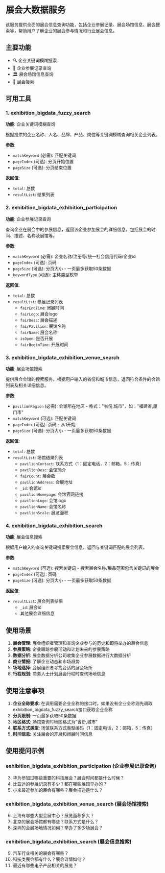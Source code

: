 # 展会大数据服务

该服务提供全面的展会信息查询功能，包括企业参展记录、展会场馆信息、展会搜索等，帮助用户了解企业的展会参与情况和行业展会信息。

## 主要功能

- 🔍 企业关键词模糊搜索
- 🏢 企业参展记录查询
- 🏛️ 展会场馆信息查询
- 📅 展会搜索

## 可用工具

### 1. exhibition_bigdata_fuzzy_search
**功能**: 企业关键词模糊查询

根据提供的企业名称、人名、品牌、产品、岗位等关键词模糊查询相关企业列表。

**参数**:
- `matchKeyword` (必需): 匹配关键词
- `pageIndex` (可选): 分页开始位置
- `pageSize` (可选): 分页结束位置

**返回值**:
- `total`: 总数
- `resultList`: 结果列表

### 2. exhibition_bigdata_exhibition_participation
**功能**: 企业参展记录查询

查询企业在展会中的参展信息，返回该企业参加展会的详细信息，包括展会的时间、描述、名称及展馆等。

**参数**:
- `matchKeyword` (必需): 企业名称/注册号/统一社会信用代码/企业id
- `pageIndex` (可选): 页码
- `pageSize` (可选): 分页大小 - 一页最多获取50条数据
- `keywordType` (可选): 主体类型枚举

**返回值**:
- `total`: 总数
- `resultList`: 参展记录列表
  - `fairEndTime`: 闭展时间
  - `fairLogo`: 展会logo
  - `fairDesc`: 展会描述
  - `fairPavilion`: 展馆名称
  - `fairName`: 展会名称
  - `isOpen`: 是否开展
  - `fairBeginTime`: 开展时间

### 3. exhibition_bigdata_exhibition_venue_search
**功能**: 展会场馆搜索

提供展会会馆的搜索服务，根据用户输入的省份和城市信息，返回符合条件的会馆列表及相关详细信息。

**参数**:
- `pavilionRegion` (必需): 会馆所在地区 - 格式："省份,城市"，如："福建省,厦门市"
- `matchKeyword` (可选): 匹配关键词
- `pageIndex` (可选): 页码 - 从1开始
- `pageSize` (可选): 分页大小 - 一页最多获取50条数据

**返回值**:
- `total`: 总数
- `resultList`: 场馆结果列表
  - `pavilionContact`: 联系方式（1：固定电话，2：邮箱，5：传真）
  - `pavilionDesc`: 会馆简介
  - `fairCount`: 展会数
  - `pavilionAddress`: 会展地址
  - `_id`: 会馆id
  - `pavilionHomepage`: 会馆官网链接
  - `pavilionLogo`: 会馆logo
  - `pavilionName`: 会馆名称
  - `pavilionScale`: 展览面积

### 4. exhibition_bigdata_exhibition_search
**功能**: 展会信息搜索

根据用户输入的查询关键词搜索展会信息，返回与关键词匹配的展会列表。

**参数**:
- `matchKeyword` (可选): 搜索关键词 - 搜索展会名称/展品范围包含关键词的展会
- `pageIndex` (可选): 页码
- `pageSize` (可选): 分页大小 - 一页最多获取50条数据

**返回值**:
- `resultList`: 展会列表结果
  - `_id`: 展会id
  - 其他展会详细信息

## 使用场景

1. **展会管理**: 展会组织者管理和查询企业参与的历史和即将举办的展会信息
2. **参展策略**: 企业跟踪参展活动和计划未来的参展策略
3. **数据分析**: 展会数据分析公司收集企业参展数据进行大数据分析
4. **商业情报**: 了解企业动态和市场趋势
5. **场地选择**: 会展组织者寻找合适的展会场所
6. **行程规划**: 商务人士计划展会行程时查询场地信息

## 使用注意事项

1. **企业全称要求**: 在调用需要企业全称的接口时，如果没有企业全称则先调取exhibition_bigdata_fuzzy_search接口获取企业全称
2. **分页限制**: 一页最多获取50条数据
3. **地区格式**: 场馆查询时地区格式为"省份,城市"
4. **联系方式类型**: 场馆联系方式类型编码（1：固定电话，2：邮箱，5：传真）
5. **时间信息**: 关注展会的开展和闭展时间信息

## 使用提问示例


### exhibition_bigdata_exhibition_participation (企业参展记录查询)
3. 华为参加过哪些重要的科技展会？展会时间都是什么时候？
4. 比亚迪的参展记录有多少？都在哪些展馆举办的？
5. 小米最近参加的展会有哪些？展会描述是什么？

### exhibition_bigdata_exhibition_venue_search (展会场馆搜索)
6. 上海有哪些大型会展中心？展览面积多大？
7. 北京的展会场馆都有哪些？联系方式是什么？
8. 深圳的会展场地情况如何？举办了多少场展会？

### exhibition_bigdata_exhibition_search (展会信息搜索)
9. 汽车行业相关的展会有哪些？
10. 科技类展会都有什么？展会详情如何？
11. 最近有哪些电子产品相关的展览？